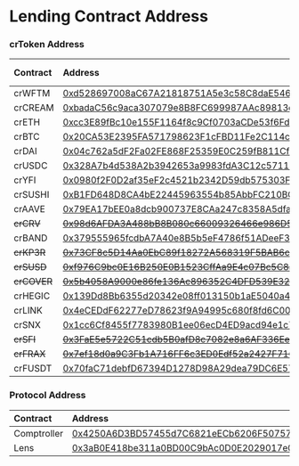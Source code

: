 # Lending Contract Address

### crToken Address

| Contract | Address | Flash Loans |
| :--- | :--- | :--- |
| crWFTM | [0xd528697008aC67A21818751A5e3c58C8daE54696](https://ftmscan.com/address/0xd528697008aC67A21818751A5e3c58C8daE54696) | Yes |
| crCREAM | [0xbadaC56c9aca307079e8B8FC699987AAc89813ee](https://ftmscan.com/address/0xbadaC56c9aca307079e8B8FC699987AAc89813ee) | No |
| crETH | [0xcc3E89fBc10e155F1164f8c9Cf0703aCDe53f6Fd](https://ftmscan.com/address/0xcc3E89fBc10e155F1164f8c9Cf0703aCDe53f6Fd) | Yes |
| crBTC | [0x20CA53E2395FA571798623F1cFBD11Fe2C114c24](https://ftmscan.com/address/0x20CA53E2395FA571798623F1cFBD11Fe2C114c24) | Yes |
| crDAI | [0x04c762a5dF2Fa02FE868F25359E0C259fB811CfE](https://ftmscan.com/address/0x04c762a5dF2Fa02FE868F25359E0C259fB811CfE) | Yes |
| crUSDC | [0x328A7b4d538A2b3942653a9983fdA3C12c571141](https://ftmscan.com/address/0x328A7b4d538A2b3942653a9983fdA3C12c571141) | Yes |
| crYFI | [0x0980f2F0D2af35eF2c4521b2342D59db575303F7](https://ftmscan.com/address/0x0980f2F0D2af35eF2c4521b2342D59db575303F7) | Yes |
| crSUSHI | [0xB1FD648D8CA4bE22445963554b85AbbFC210BC83](https://ftmscan.com/address/0xB1FD648D8CA4bE22445963554b85AbbFC210BC83) | Yes |
| crAAVE | [0x79EA17bEE0a8dcb900737E8CAa247c8358A5dfa1](https://ftmscan.com/address/0x79EA17bEE0a8dcb900737E8CAa247c8358A5dfa1) | Yes |
| ~~crCRV~~ | ~~~~[~~0x98d6AFDA3A488bB8B080c66009326466e986D583~~](https://ftmscan.com/address/0x98d6AFDA3A488bB8B080c66009326466e986D583)~~~~ | Yes |
| crBAND | [0x379555965fcdbA7A40e8B5b5eF4786f51ADeeF31](https://ftmscan.com/address/0x379555965fcdbA7A40e8B5b5eF4786f51ADeeF31) | Yes |
| ~~crKP3R~~ | ~~~~[~~0x73CF8c5D14Aa0EbC89f18272A568319F5BAB6cBD~~](https://ftmscan.com/address/0x73CF8c5D14Aa0EbC89f18272A568319F5BAB6cBD)~~~~ | Yes |
| ~~crSUSD~~ | ~~~~[~~0xf976C9bc0E16B250E0B1523CffAa9E4c07Bc5C8a~~](https://ftmscan.com/address/0xf976C9bc0E16B250E0B1523CffAa9E4c07Bc5C8a)~~~~ | Yes |
| ~~crCOVER~~ | ~~~~[~~0x5b4058A9000e86fe136Ac896352C4DFD539E32a1~~](https://ftmscan.com/address/0x5b4058A9000e86fe136Ac896352C4DFD539E32a1)~~~~ | ~~No~~ |
| crHEGIC | [0x139Dd8Bb6355d20342e08ff013150b1aE5040a42](https://ftmscan.com/address/0x139Dd8Bb6355d20342e08ff013150b1aE5040a42) | Yes |
| crLINK | [0x4eCEDdF62277eD78623f9A94995c680f8fd6C00e](https://ftmscan.com/address/0x4eCEDdF62277eD78623f9A94995c680f8fd6C00e) | Yes |
| crSNX | [0x1cc6Cf8455f7783980B1ee06ecD4ED9acd94e1c7](https://ftmscan.com/address/0x1cc6Cf8455f7783980B1ee06ecD4ED9acd94e1c7) | Yes |
| ~~crSFI~~ | ~~~~[~~0x3FaE5e5722C51cdb5B0afD8c7082e8a6AF336Ee8~~](https://ftmscan.com/address/0x3FaE5e5722C51cdb5B0afD8c7082e8a6AF336Ee8)~~~~ | Yes |
| ~~crFRAX~~ | ~~~~[~~0x7ef18d0a9C3Fb1A716FF6c3ED0Edf52a2427F716~~](https://ftmscan.com/address/0x7ef18d0a9C3Fb1A716FF6c3ED0Edf52a2427F716)~~~~ | Yes |
| crFUSDT | [0x70faC71debfD67394D1278D98A29dea79DC6E57A](https://ftmscan.com/address/0x70faC71debfD67394D1278D98A29dea79DC6E57A) | Yes |

### Protocol Address

| Contract | Address |
| :--- | :--- |
| Comptroller | [0x4250A6D3BD57455d7C6821eECb6206F507576cD2](https://ftmscan.com/address/0x4250a6d3bd57455d7c6821eecb6206f507576cd2) |
| Lens | [0x3aB0E418be311a0BD00C9bAc0D0E2029017e01D2](https://ftmscan.com/address/0x3ab0e418be311a0bd00c9bac0d0e2029017e01d2#code) |

